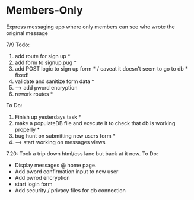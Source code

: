 # Members-Only
Express messaging app where only members can see who wrote the original message

7/9 Todo:

1. add route for sign up *
2. add form to signup.pug *
3. add POST logic to sign up form * / caveat it doesn't seem to go to db * fixed!
4. validate and sanitize form data *
5.  --> add pword encryption 
6. rework routes *

To Do:

1. Finish up yesterdays task  *
2. make a populateDB file and execute it to check that db is  working properly *
3. bug hunt on submitting new users form *
4. --> start working on messages views

7.20: Took a trip down html/css lane but back at it now.
To Do:

- Display messages @ home page.
- Add pword confirmation input to new user
- Add pwrod encryption
- start login form
- Add security / privacy files for db connection